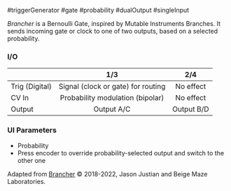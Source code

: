 #triggerGenerator #gate #probability #dualOutput #singleInput

*Brancher* is a Bernoulli Gate, inspired by Mutable Instruments Branches. It sends incoming gate or clock to one of two outputs, based on a selected probability.

### I/O

|                |                1/3                 |    2/4     |
| -------------- | :--------------------------------: | :--------: |
| Trig (Digital) | Signal (clock or gate) for routing | No effect  |
| CV In          |  Probability modulation (bipolar)  | No effect  |
| Output         |             Output A/C             | Output B/D |

### UI Parameters
* Probability
* Press encoder to override probability-selected output and switch to the other one


Adapted from [Brancher](https://github.com/Chysn/O_C-HemisphereSuite/wiki/Brancher) © 2018-2022, Jason Justian and Beige Maze Laboratories. 
